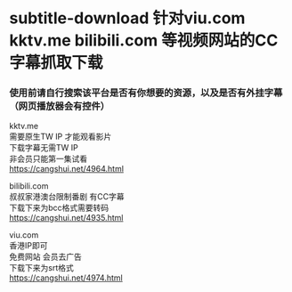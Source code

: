 # subtitle-download 针对viu.com kktv.me bilibili.com 等视频网站的CC字幕抓取下载
<h3>使用前请自行搜索该平台是否有你想要的资源，以及是否有外挂字幕（网页播放器会有控件）</h3>



kktv.me<br>
需要原生TW IP 才能观看影片<br>
下载字幕无需TW IP<br>
非会员只能第一集试看<br>
https://cangshui.net/4964.html<br>

bilibili.com<br>
叔叔家港澳台限制番剧 有CC字幕<br>
下载下来为bcc格式需要转码<br>
https://cangshui.net/4935.html<br>

viu.com<br>
香港IP即可<br>
免费网站 会员去广告<br>
下载下来为srt格式<br>
https://cangshui.net/4974.html<br>

